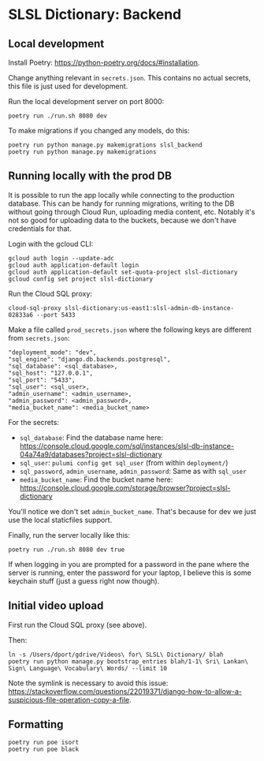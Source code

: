 # SLSL Dictionary: Backend

## Local development
Install Poetry: https://python-poetry.org/docs/#installation.

Change anything relevant in `secrets.json`. This contains no actual secrets, this file is just used for development.

Run the local development server on port 8000:
```
poetry run ./run.sh 8080 dev
```

To make migrations if you changed any models, do this:
```
poetry run python manage.py makemigrations slsl_backend
poetry run python manage.py makemigrations
```

## Running locally with the prod DB
It is possible to run the app locally while connecting to the production database. This can be handy for running migrations, writing to the DB without going through Cloud Run, uploading media content, etc. Notably it's not so good for uploading data to the buckets, because we don't have credentials for that.

Login with the gcloud CLI:
```
gcloud auth login --update-adc
gcloud auth application-default login
gcloud auth application-default set-quota-project slsl-dictionary
gcloud config set project slsl-dictionary
```

Run the Cloud SQL proxy:
```
cloud-sql-proxy slsl-dictionary:us-east1:slsl-admin-db-instance-02833a6 --port 5433
```

Make a file called `prod_secrets.json` where the following keys are different from `secrets.json`:
```
"deployment_mode": "dev",
"sql_engine": "django.db.backends.postgresql",
"sql_database": <sql_database>,
"sql_host": "127.0.0.1",
"sql_port": "5433",
"sql_user": <sql_user>,
"admin_username": <admin_username>,
"admin_password": <admin_password>,
"media_bucket_name": <media_bucket_name>
```

For the secrets:
- `sql_database`: Find the database name here: https://console.cloud.google.com/sql/instances/slsl-db-instance-04a74a9/databases?project=slsl-dictionary
- `sql_user`: `pulumi config get sql_user` (from within `deployment/`)
- `sql_password`, `admin_username`, `admin_password`: Same as with `sql_user`
- `media_bucket_name`: Find the bucket name here: https://console.cloud.google.com/storage/browser?project=slsl-dictionary

You'll notice we don't set `admin_bucket_name`. That's because for dev we just use the local staticfiles support.

Finally, run the server locally like this:
```
poetry run ./run.sh 8080 dev true
```

If when logging in you are prompted for a password in the pane where the server is running, enter the password for your laptop, I believe this is some keychain stuff (just a guess right now though).

## Initial video upload
First run the Cloud SQL proxy (see above).

Then:
```
ln -s /Users/dport/gdrive/Videos\ for\ SLSL\ Dictionary/ blah
poetry run python manage.py bootstrap_entries blah/1-1\ Sri\ Lankan\ Sign\ Language\ Vocabulary\ Words/ --limit 10
```

Note the symlink is necessary to avoid this issue: https://stackoverflow.com/questions/22019371/django-how-to-allow-a-suspicious-file-operation-copy-a-file.

## Formatting
```
poetry run poe isort
poetry run poe black
```
